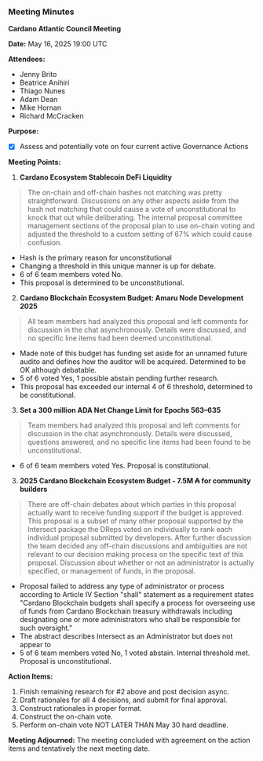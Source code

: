 ### Meeting Minutes

**Cardano Atlantic Council Meeting**

**Date:** May 16, 2025 19:00 UTC

**Attendees:** 
- Jenny Brito
- Beatrice Anihiri
- Thiago Nunes
- Adam Dean
- Mike Hornan
- Richard McCracken

**Purpose:** 
- [x] Assess and potentially vote on four current active Governance Actions


**Meeting Points:**

1. **Cardano Ecosystem Stablecoin DeFi Liquidity**

> The on-chain and off-chain hashes not matching was pretty straightforward. Discussions on any other aspects aside from the hash not matching that could cause a vote of unconstitutional to knock that out while deliberating. The internal proposal committee management sections of the proposal plan to use on-chain voting and adjusted the threshold to a custom setting of 67% which could cause confusion.

 - Hash is the primary reason for unconstitutional
 - Changing a threshold in this unique manner is up for debate.
 - 6 of 6 team members voted No.
 - This proposal is determined to be unconstitutional.

2. **Cardano Blockchain Ecosystem Budget: Amaru Node Development 2025**
> All team members had analyzed this proposal and left comments for discussion in the chat asynchronously. Details were discussed, and no specific line items had been deemed unconstitutional.

 - Made note of this budget has funding set aside for an unnamed future audito and defines how the auditor will be acquired. Determined to be OK although debatable.
 - 5 of 6 voted Yes, 1 possible abstain pending further research.
 - This proposal has exceeded our internal 4 of 6 threshold, determined to be constitutional.

3. **Set a 300 million ADA Net Change Limit for Epochs 563–635**
> Team members had analyzed this proposal and left comments for discussion in the chat asynchronously. Details were discussed, questions answered, and no specific line items had been found to be unconstitutional.

 - 6 of 6 team members voted Yes. Proposal is constitutional.

3. **2025 Cardano Blockchain Ecosystem Budget - 7.5M ₳ for community builders**
> There are off-chain debates about which parties in this proposal actually want to receive funding support if the budget is approved. This proposal is a subset of many other proposal supported by the Intersect package the DReps voted on individually to rank each individual proposal submitted by developers. After further discussion the team decided any off-chain discussions and ambiguities are not relevant to our decision making process on the specific text of this proposal. 
> Discussion about whether or not an administrator is actually specified, or management of funds, in the proposal.


 - Proposal failed to address any type of administrator or process according to Article IV Section "shall" statement as a requirement states "Cardano Blockchain budgets shall specify a process for overseeing use of funds from Cardano Blockchain treasury withdrawals including designating one or more administrators who shall be responsible for such oversight."
 - The abstract describes Intersect as an Administrator but does not appear to 
 - 5 of 6 team members voted No, 1 voted abstain. Internal threshold met. Proposal is unconstitutional.

**Action Items:**
1. Finish remaining research for #2 above and post decision async.
2. Draft rationales for all 4 decisions, and submit for final approval.
3. Construct rationales in proper format.
4. Construct the on-chain vote.
4. Perform on-chain vote NOT LATER THAN May 30 hard deadline.

**Meeting Adjourned:**
The meeting concluded with agreement on the action items and tentatively the next meeting date.
